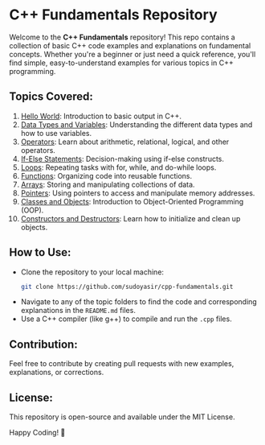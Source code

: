 # C++ Fundamentals Repository

Welcome to the **C++ Fundamentals** repository! This repo contains a collection of basic C++ code examples and explanations on fundamental concepts. Whether you're a beginner or just need a quick reference, you'll find simple, easy-to-understand examples for various topics in C++ programming.

## Topics Covered:
1. [Hello World](01_hello-world/): Introduction to basic output in C++.
2. [Data Types and Variables](02_data-types-and-variables/): Understanding the different data types and how to use variables.
3. [Operators](03_operators/): Learn about arithmetic, relational, logical, and other operators.
4. [If-Else Statements](04_if-else/): Decision-making using if-else constructs.
5. [Loops](05_loops/): Repeating tasks with for, while, and do-while loops.
6. [Functions](06_functions/): Organizing code into reusable functions.
7. [Arrays](07_arrays/): Storing and manipulating collections of data.
8. [Pointers](08_pointers/): Using pointers to access and manipulate memory addresses.
9. [Classes and Objects](09_classes-and-objects/): Introduction to Object-Oriented Programming (OOP).
10. [Constructors and Destructors](10_constructors-and-destructors/): Learn how to initialize and clean up objects.

## How to Use:
- Clone the repository to your local machine:
  ```bash
  git clone https://github.com/sudoyasir/cpp-fundamentals.git
  ```
- Navigate to any of the topic folders to find the code and corresponding explanations in the `README.md` files.
- Use a C++ compiler (like g++) to compile and run the `.cpp` files.

## Contribution:
Feel free to contribute by creating pull requests with new examples, explanations, or corrections.

## License:
This repository is open-source and available under the MIT License.

Happy Coding! 🚀